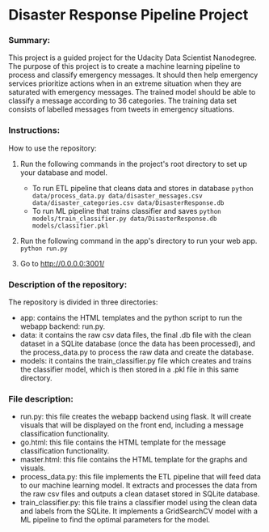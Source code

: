 # Disaster Response Pipeline Project

### Summary:
This project is a guided project for the Udacity Data Scientist Nanodegree. The purpose of this project is to create a machine learning pipeline to process and classify emergency messages. It should then help emergency services prioritize actions when in an extreme situation when they are saturated with emergency messages. The trained model should be able to classify a message according to 36 categories. The training data set consists of labelled messages from tweets in emergency situations.

### Instructions:
How to use the repository:
1. Run the following commands in the project's root directory to set up your database and model.

    - To run ETL pipeline that cleans data and stores in database
        `python data/process_data.py data/disaster_messages.csv data/disaster_categories.csv data/DisasterResponse.db`
    - To run ML pipeline that trains classifier and saves
        `python models/train_classifier.py data/DisasterResponse.db models/classifier.pkl`

2. Run the following command in the app's directory to run your web app.
    `python run.py`

3. Go to http://0.0.0.0:3001/

### Description of the repository:

The repository is divided in three directories:

- app: contains the HTML templates and the python script to run the webapp backend: run.py.
- data: it contains the raw csv data files, the final .db file with the clean dataset in a SQLite database (once the data has been processed), and the process_data.py to process the raw data and create the database.
- models: it contains the train_classifier.py file which creates and trains the classifier model, which is then stored in a .pkl file in this same directory.

### File description:

- run.py: this file creates the webapp backend using flask. It will create visuals that will be displayed on the front end, including a message classification functionality.
- go.html: this file contains the HTML template for the message classification functionality.
- master.html: this file contains the HTML template for the graphs and visuals.
- process_data.py: this file implements the ETL pipeline that will feed data to our machine learning model. It extracts and processes the data from the raw csv files and outputs a clean dataset stored in SQLite database.
- train_classifier.py: this file trains a classifier model using the clean data and labels from the SQLite. It implements a GridSearchCV model with a ML pipeline to find the optimal parameters for the model. 
